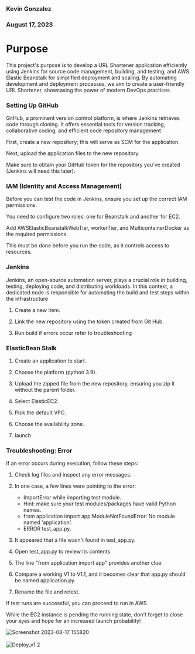 ### Kevin Gonzalez 
### August 17, 2023

# Purpose

This project's purpose is to develop a URL Shortener application efficiently using Jenkins for source code management, building, and testing, and AWS Elastic Beanstalk for simplified deployment and scaling. By automating development and deployment processes, we aim to create a user-friendly URL Shortener, showcasing the power of modern DevOps practices

### Setting Up GitHub
GitHub, a prominent version control platform, is where Jenkins retrieves code through cloning. It offers essential tools for version tracking, collaborative coding, and efficient code repository management

First, create a new repository; this will serve as SCM for the application.

Next, upload the application files to the new repository.

Make sure to obtain your GitHub token for the repository you've created (Jenkins will need this later).

### IAM (Identity and Access Management)

Before you can test the code in Jenkins, ensure you set up the correct IAM permissions.

You need to configure two roles: one for Beanstalk and another for EC2.

Add AWSElasticBeanstalkWebTier, workerTier, and MulticontainerDocker as the required permissions.

This must be done before you run the code, as it controls access to resources.

### Jenkins
Jenkins, an open-source automation server, plays a crucial role in building, testing, deploying code, and distributing workloads. In this context, a dedicated node is responsible for automating the build and test steps within the infrastructure

1. Create a new item.

2. Link the new repository using the token created from Git Hub.

3. Run build if errors occur refer to troubleshooting 

### ElasticBean Stalk
1. Create an application to start.

3. Choose the platform (python 3.9).

4. Upload the zipped file from the new repository, ensuring you zip it without the parent folder.

5. Select ElasticEC2.

6. Pick the default VPC.

7. Choose the availability zone.

8. launch

### Troubleshooting: Error

If an error occurs during execution, follow these steps:

1. Check log files and inspect any error messages.

2. In one case, a few lines were pointing to the error:

    - ImportError while importing test module.
    - Hint: make sure your test modules/packages have valid Python names.
    - from application import app ModuleNotFoundError: No module named 'application'.
    - ERROR test_app.py.

3. It appeared that a file wasn't found in test_app.py.

4. Open test_app.py to review its contents.

5. The line "from application import app" provides another clue.

6. Compare a working V1 to V1.1, and it becomes clear that app.py should be named application.py.

7. Rename the file and retest.

If test runs are successful, you can proceed to run in AWS.

While the EC2 instance is pending the running state, don't forget to close your eyes and hope for an increased launch probability!

![Screenshot 2023-08-17 155820](https://github.com/kevingonzalez7997/Deploy_1.1/assets/59447523/bf4fdb12-9544-4b56-874a-4190c3967007) <br><br>
![Deploy_v1 2](https://github.com/kevingonzalez7997/Deploy_1.1/assets/59447523/05cfc7c6-9683-4312-8125-84ad65aca0a8)
